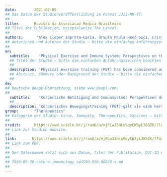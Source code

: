 ```yaml
---
date:        2021-07-09
## Das Datum der Studienveröffentlichung im Format JJJJ-MM-TT.
##
title:       Revista da Associacao Medica Brasileira
## Titel der Publikation, beispielweise The Lancet.
##
authors:      'Alex Cleber Improta-Caria, Úrsula Paula Renó Soci, Cristiano Silva Pinho, Roque Aras Júnior, Ricardo Augusto Leoni De Sousa & Theolis Costa Barbosa Bessa'
## Autorinnen und Autoren der Studie – bitte die einfachen Anführungszeichen beachten!
##
en:
  subtitle:    'Physical Exercise and Immune System: Perspectives on the COVID-19 pandemic'
  ## Titel der Studie – bitte die einfachen Anführungszeichen beachten!
  ##
  description: 'Physical exercise training (PET) has been considered an excellent non-pharmacological strategy to prevent and treat several diseases. There are various benefits offered by PET, especially on the immune system, promoting changes in the morphology and function of cells, inducing changes in the expression pattern of pro and anti-inflammatory cytokines. However, these changes depend on the type, volume and intensity of PET and whether it is being evaluated acutely or chronically. In this context, PET can be a tool to improve the immune system and fight various infections. However, the current COVID-19 pandemic, caused by SARS-CoV-2, which produces cytokine storm, inducing inflammation in several organs, with high infection rates in both sedentary and physically active individuals, the role of PET on immune cells has not yet been elucidated. Thus, this review focused on the role of PET on immune system cells and the possible effects of PET-induced adaptive responses on SARS-CoV-2 infection and COVID-19.'
  ## Abstract, Summary oder Background der Studie – bitte die einfachen Anführungszeichen beachten!
  ##
de: 
## Deutsche DeepL-Übersetzung, siehe www.deepl.com.
##
  subtitle:    'Körperliche Betätigung und Immunsystem: Perspektiven der COVID-19-Pandemie'
  ##
  description: 'Körperliches Bewegungstraining (PET) gilt als eine hervorragende nicht-pharmakologische Strategie zur Vorbeugung und Behandlung verschiedener Krankheiten. PET bietet verschiedene Vorteile, insbesondere für das Immunsystem, indem es Veränderungen in der Morphologie und Funktion von Zellen fördert und Veränderungen im Expressionsmuster von entzündungsfördernden und entzündungshemmenden Zytokinen hervorruft. Diese Veränderungen hängen jedoch von der Art, dem Umfang und der Intensität der PET ab und davon, ob sie akut oder chronisch durchgeführt wird. In diesem Zusammenhang kann die PET ein Instrument zur Verbesserung des Immunsystems und zur Bekämpfung verschiedener Infektionen sein. Angesichts der aktuellen COVID-19-Pandemie, die durch SARS-CoV-2 verursacht wird und einen Zytokinsturm auslöst, der Entzündungen in verschiedenen Organen hervorruft, und angesichts der hohen Infektionsraten sowohl bei sitzenden als auch bei körperlich aktiven Personen ist die Rolle der PET auf Immunzellen noch nicht geklärt. Daher konzentrierte sich diese Übersicht auf die Rolle von PET auf Zellen des Immunsystems und die möglichen Auswirkungen von PET-induzierten adaptiven Reaktionen auf die SARS-CoV-2-Infektion und COVID-19.'
group:       "Therapeutics"
## Kategorie der Studie: Virus, Immunity, Therapeutics, Vaccines – bitte die Anführungszeichen beachten!
##
credit:      https://www.scielo.br/j/ramb/a/mjPLw33NLn9qyCW3yL38GZK/?lang=en
## Link zur Studien-Website.
##
link:       https://www.scielo.br/j/ramb/a/mjPLw33NLn9qyCW3yL38GZK/?format=pdf&lang=en
## Link zum PDF.
##
## Der Dateinamen setzt sich aus Datum, Titel der Publikation, DOI-ID der Studie (nach dem letzten Slash) und der Dateiendung zusammen. Bitte den Unterstrich vor der DOI-ID beachten!
##
## 2020-09-30-nature-immunology_s41590-020-00808-x.md
##
---
```

<object data="{{ page.link }}" style='height:calc(100vh - 400px); width: 100%' type='application/pdf'></object>